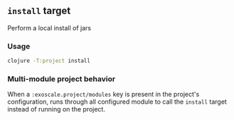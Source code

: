 ## `install` target

Perform a local install of jars

### Usage

```bash
clojure -T:project install
```

### Multi-module project behavior

When a `:exoscale.project/modules` key is present in the project's
configuration, runs through all configured module to call the
`install` target instead of running on the project.
